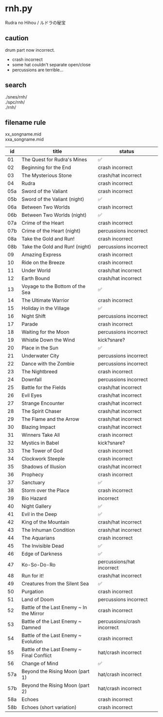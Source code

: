 # rnh.py

Rudra no Hihou / ルドラの秘宝  

## caution
drum part now incorrect.
* crash incorrect
* some hat couldn't separate open/close
* percussions are terrible...

## search
./snes/rnh/  
./spc/rnh/  
./rnh/

## filename rule
xx_songname.mid  
xxa_songname.mid

|id|title|status|
|---|---|---|
|01|The Quest for Rudra's Mines|✅|
|02|Beginning for the End|crash incorrect|
|03|The Mysterious Stone|crash/hat incorrect|
|04|Rudra|crash incorrect|
|05a|Sword of the Valiant|crash incorrect|
|05b|Sword of the Valiant (night)|✅|
|06a|Between Two Worlds|crash incorrect|
|06b|Between Two Worlds (night)|✅|
|07a|Crime of the Heart|crash incorrect|
|07b|Crime of the Heart (night)|percussions incorrect|
|08a|Take the Gold and Run!|crash incorrect|
|08b|Take the Gold and Run! (night)|percussions incorrect|
|09|Amazing Express|crash incorrect|
|10|Ride on the Breeze|crash incorrect|
|11|Under World|crash/hat incorrect|
|12|Earth Bound|crash/hat incorrect|
|13|Voyage to the Bottom of the Sea|✅|
|14|The Ultimate Warrior|crash incorrect|
|15|Holiday in the Village|✅|
|16|Night Shift|percussions incorrect|
|17|Parade|crash incorrect|
|18|Waiting for the Moon|percussions incorrect|
|19|Whistle Down the Wind|kick?snare?|
|20|Place in the Sun|✅|
|21|Underwater City|percussions incorrect|
|22|Dance with the Zombie|percussions incorrect|
|23|The Nightbreed|crash incorrect|
|24|Downfall|percussions incorrect|
|25|Battle for the Fields|crash/hat incorrect|
|26|Evil Eyes|crash/hat incorrect|
|27|Strange Encounter|crash/hat incorrect|
|28|The Spirit Chaser|crash/hat incorrect|
|29|The Flame and the Arrow|crash/hat incorrect|
|30|Blazing Impact|crash/hat incorrect|
|31|Winners Take All|crash incorrect|
|32|Mystics in Babel|kick?snare?|
|33|The Tower of God|crash incorrect|
|34|Clockwork Steeple|crash incorrect|
|35|Shadows of Illusion|crash/hat incorrect|
|36|Prophecy|crash incorrect|
|37|Sanctuary|✅|
|38|Storm over the Place|crash incorrect|
|39|Bio Hazard|incorrect|
|40|Night Gallery|✅|
|41|Evil in the Deep|✅|
|42|King of the Mountain|crash/hat incorrect|
|43|The Inhuman Condition|crash/hat incorrect|
|44|The Aquarians|crash incorrect|
|45|The Invisible Dead|✅|
|46|Edge of Darkness|✅|
|47|Ko-So-Do-Ro|percussions/hat incorrect|
|48|Run for it!|crash/hat incorrect|
|49|Creatures from the Silent Sea|✅|
|50|Purgation|crash incorrect|
|51|Land of Doom|percussions incorrect|
|52|Battle of the Last Enemy ~ In the Mirror|crash incorrect|
|53|Battle of the Last Enemy ~ Damned|percussions/crash incorrect|
|54|Battle of the Last Enemy ~ Evolution|crash incorrect|
|55|Battle of the Last Enemy ~ Final Conflict|hat/crash incorrect|
|56|Change of Mind|✅|
|57a|Beyond the Rising Moon (part 1)|hat/crash incorrect|
|57b|Beyond the Rising Moon (part 2)|hat/crash incorrect|
|58a|Echoes|crash incorrect|
|58b|Echoes (short variation)|crash incorrect|
